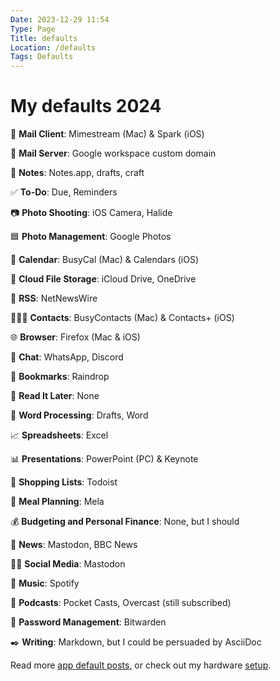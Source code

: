 ```yaml
---
Date: 2023-12-29 11:54
Type: Page
Title: defaults
Location: /defaults
Tags: Defaults
---
```


# <i class="fas fa-toggle-on"></i> My defaults 2024


📨 **Mail Client**: Mimestream (Mac) & Spark (iOS)

📮 **Mail Server**: Google workspace custom domain

📝 **Notes**: Notes.app, drafts, craft

✅ **To-Do**: Due, Reminders

📷 **Photo Shooting**: iOS Camera, Halide

🟦 **Photo Management**: Google Photos

📆 **Calendar**: BusyCal (Mac) & Calendars (iOS)

📁 **Cloud File Storage**: iCloud Drive, OneDrive

📖 **RSS**: NetNewsWire

🙍🏻‍♂️ **Contacts**: BusyContacts (Mac) & Contacts+ (iOS)

🌐 **Browser**: Firefox (Mac & iOS)

💬 **Chat**: WhatsApp, Discord

🔖 **Bookmarks**: Raindrop

📑 **Read It Later**: None

📜 **Word Processing**: Drafts, Word

📈 **Spreadsheets**: Excel

📊 **Presentations**: PowerPoint (PC) & Keynote

🛒 **Shopping Lists**: Todoist

🍴 **Meal Planning**: Mela

💰 **Budgeting and Personal Finance**: None, but I should

📰 **News**: Mastodon, BBC News

🤦‍♂️ **Social Media**: Mastodon

🎵 **Music**: Spotify

🎤 **Podcasts**: Pocket Casts, Overcast (still subscribed)

🔐 **Password Management**: Bitwarden

✒️ **Writing**: Markdown, but I could be persuaded by AsciiDoc

Read more [app default posts](https://defaults.rknight.me/), or check out my hardware [setup](/setup).